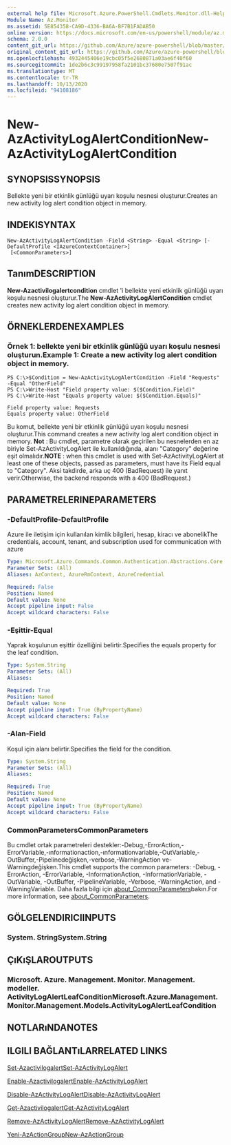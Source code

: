 ```yaml
---
external help file: Microsoft.Azure.PowerShell.Cmdlets.Monitor.dll-Help.xml
Module Name: Az.Monitor
ms.assetid: 5E854358-CA9D-4336-BA6A-BF7B1FADAB50
online version: https://docs.microsoft.com/en-us/powershell/module/az.monitor/new-azactivitylogalertcondition
schema: 2.0.0
content_git_url: https://github.com/Azure/azure-powershell/blob/master/src/Monitor/Monitor/help/New-AzActivityLogAlertCondition.md
original_content_git_url: https://github.com/Azure/azure-powershell/blob/master/src/Monitor/Monitor/help/New-AzActivityLogAlertCondition.md
ms.openlocfilehash: 4932445406e19cbc05f5e2680871a03ae6f40f60
ms.sourcegitcommit: 1de2b6c3c99197958fa2101bc37680e7507f91ac
ms.translationtype: MT
ms.contentlocale: tr-TR
ms.lasthandoff: 10/13/2020
ms.locfileid: "94108186"
---
```

# <span data-ttu-id="9e5d9-101">New-AzActivityLogAlertCondition</span><span class="sxs-lookup"><span data-stu-id="9e5d9-101">New-AzActivityLogAlertCondition</span></span>

## <span data-ttu-id="9e5d9-102">SYNOPSIS</span><span class="sxs-lookup"><span data-stu-id="9e5d9-102">SYNOPSIS</span></span>
<span data-ttu-id="9e5d9-103">Bellekte yeni bir etkinlik günlüğü uyarı koşulu nesnesi oluşturur.</span><span class="sxs-lookup"><span data-stu-id="9e5d9-103">Creates an new activity log alert condition object in memory.</span></span>

## <span data-ttu-id="9e5d9-104">INDEKI</span><span class="sxs-lookup"><span data-stu-id="9e5d9-104">SYNTAX</span></span>

```
New-AzActivityLogAlertCondition -Field <String> -Equal <String> [-DefaultProfile <IAzureContextContainer>]
 [<CommonParameters>]
```

## <span data-ttu-id="9e5d9-105">Tanım</span><span class="sxs-lookup"><span data-stu-id="9e5d9-105">DESCRIPTION</span></span>
<span data-ttu-id="9e5d9-106">**New-Azactivilogalertcondition** cmdlet 'i bellekte yeni etkinlik günlüğü uyarı koşulu nesnesi oluşturur.</span><span class="sxs-lookup"><span data-stu-id="9e5d9-106">The **New-AzActivityLogAlertCondition** cmdlet creates new activity log alert condition object in memory.</span></span>

## <span data-ttu-id="9e5d9-107">ÖRNEKLERDEN</span><span class="sxs-lookup"><span data-stu-id="9e5d9-107">EXAMPLES</span></span>

### <span data-ttu-id="9e5d9-108">Örnek 1: bellekte yeni bir etkinlik günlüğü uyarı koşulu nesnesi oluşturun.</span><span class="sxs-lookup"><span data-stu-id="9e5d9-108">Example 1: Create a new activity log alert condition object in memory.</span></span>
```
PS C:\>$Condition = New-AzActivityLogAlertCondition -Field "Requests" -Equal "OtherField"
PS C:\>Write-Host "Field property value: $($Condition.Field)"
PS C:\>Write-Host "Equals property value: $($Condition.Equals)"

Field property value: Requests
Equals property value: OtherField
```

<span data-ttu-id="9e5d9-109">Bu komut, bellekte yeni bir etkinlik günlüğü uyarı koşulu nesnesi oluşturur.</span><span class="sxs-lookup"><span data-stu-id="9e5d9-109">This command creates a new activity log alert condition object in memory.</span></span>
<span data-ttu-id="9e5d9-110">**Not** : Bu cmdlet, parametre olarak geçirilen bu nesnelerden en az biriyle Set-AzActivityLogAlert ile kullanıldığında, alanı "Category" değerine eşit olmalıdır.</span><span class="sxs-lookup"><span data-stu-id="9e5d9-110">**NOTE** : when this cmdlet is used with Set-AzActivityLogAlert at least one of these objects, passed as parameters, must have its Field equal to "Category".</span></span> <span data-ttu-id="9e5d9-111">Aksi takdirde, arka uç 400 (BadRequest) ile yanıt verir.</span><span class="sxs-lookup"><span data-stu-id="9e5d9-111">Otherwise, the backend responds with a 400 (BadRequest.)</span></span>

## <span data-ttu-id="9e5d9-112">PARAMETRELERINE</span><span class="sxs-lookup"><span data-stu-id="9e5d9-112">PARAMETERS</span></span>

### <span data-ttu-id="9e5d9-113">-DefaultProfile</span><span class="sxs-lookup"><span data-stu-id="9e5d9-113">-DefaultProfile</span></span>
<span data-ttu-id="9e5d9-114">Azure ile iletişim için kullanılan kimlik bilgileri, hesap, kiracı ve abonelik</span><span class="sxs-lookup"><span data-stu-id="9e5d9-114">The credentials, account, tenant, and subscription used for communication with azure</span></span>

```yaml
Type: Microsoft.Azure.Commands.Common.Authentication.Abstractions.Core.IAzureContextContainer
Parameter Sets: (All)
Aliases: AzContext, AzureRmContext, AzureCredential

Required: False
Position: Named
Default value: None
Accept pipeline input: False
Accept wildcard characters: False
```

### <span data-ttu-id="9e5d9-115">-Eşittir</span><span class="sxs-lookup"><span data-stu-id="9e5d9-115">-Equal</span></span>
<span data-ttu-id="9e5d9-116">Yaprak koşulunun eşittir özelliğini belirtir.</span><span class="sxs-lookup"><span data-stu-id="9e5d9-116">Specifies the equals property for the leaf condition.</span></span>

```yaml
Type: System.String
Parameter Sets: (All)
Aliases:

Required: True
Position: Named
Default value: None
Accept pipeline input: True (ByPropertyName)
Accept wildcard characters: False
```

### <span data-ttu-id="9e5d9-117">-Alan</span><span class="sxs-lookup"><span data-stu-id="9e5d9-117">-Field</span></span>
<span data-ttu-id="9e5d9-118">Koşul için alanı belirtir.</span><span class="sxs-lookup"><span data-stu-id="9e5d9-118">Specifies the field for the condition.</span></span>

```yaml
Type: System.String
Parameter Sets: (All)
Aliases:

Required: True
Position: Named
Default value: None
Accept pipeline input: True (ByPropertyName)
Accept wildcard characters: False
```

### <span data-ttu-id="9e5d9-119">CommonParameters</span><span class="sxs-lookup"><span data-stu-id="9e5d9-119">CommonParameters</span></span>
<span data-ttu-id="9e5d9-120">Bu cmdlet ortak parametreleri destekler:-Debug,-ErrorAction,-ErrorVariable,-ınformationaction,-ınformationvariable,-OutVariable,-OutBuffer,-Pipelinedeğişken,-verbose,-WarningAction ve-Warningdeğişken.</span><span class="sxs-lookup"><span data-stu-id="9e5d9-120">This cmdlet supports the common parameters: -Debug, -ErrorAction, -ErrorVariable, -InformationAction, -InformationVariable, -OutVariable, -OutBuffer, -PipelineVariable, -Verbose, -WarningAction, and -WarningVariable.</span></span> <span data-ttu-id="9e5d9-121">Daha fazla bilgi için [about_CommonParameters](http://go.microsoft.com/fwlink/?LinkID=113216)bakın.</span><span class="sxs-lookup"><span data-stu-id="9e5d9-121">For more information, see [about_CommonParameters](http://go.microsoft.com/fwlink/?LinkID=113216).</span></span>

## <span data-ttu-id="9e5d9-122">GÖLGELENDIRICI</span><span class="sxs-lookup"><span data-stu-id="9e5d9-122">INPUTS</span></span>

### <span data-ttu-id="9e5d9-123">System. String</span><span class="sxs-lookup"><span data-stu-id="9e5d9-123">System.String</span></span>

## <span data-ttu-id="9e5d9-124">ÇıKıŞLAR</span><span class="sxs-lookup"><span data-stu-id="9e5d9-124">OUTPUTS</span></span>

### <span data-ttu-id="9e5d9-125">Microsoft. Azure. Management. Monitor. Management. modeller. ActivityLogAlertLeafCondition</span><span class="sxs-lookup"><span data-stu-id="9e5d9-125">Microsoft.Azure.Management.Monitor.Management.Models.ActivityLogAlertLeafCondition</span></span>

## <span data-ttu-id="9e5d9-126">NOTLARıNDA</span><span class="sxs-lookup"><span data-stu-id="9e5d9-126">NOTES</span></span>

## <span data-ttu-id="9e5d9-127">ILGILI BAĞLANTıLAR</span><span class="sxs-lookup"><span data-stu-id="9e5d9-127">RELATED LINKS</span></span>

[<span data-ttu-id="9e5d9-128">Set-Azactivilogalert</span><span class="sxs-lookup"><span data-stu-id="9e5d9-128">Set-AzActivityLogAlert</span></span>](./Set-AzActivityLogAlert.md)

[<span data-ttu-id="9e5d9-129">Enable-Azactivilogalert</span><span class="sxs-lookup"><span data-stu-id="9e5d9-129">Enable-AzActivityLogAlert</span></span>](./Enable-AzActivityLogAlert.md)

[<span data-ttu-id="9e5d9-130">Disable-AzActivityLogAlert</span><span class="sxs-lookup"><span data-stu-id="9e5d9-130">Disable-AzActivityLogAlert</span></span>](./Disable-AzActivityLogAlert.md)

[<span data-ttu-id="9e5d9-131">Get-Azactivilogalert</span><span class="sxs-lookup"><span data-stu-id="9e5d9-131">Get-AzActivityLogAlert</span></span>](./Get-AzActivityLogAlert.md)

[<span data-ttu-id="9e5d9-132">Remove-AzActivityLogAlert</span><span class="sxs-lookup"><span data-stu-id="9e5d9-132">Remove-AzActivityLogAlert</span></span>](./Remove-AzActivityLogAlert.md)

[<span data-ttu-id="9e5d9-133">Yeni-AzActionGroup</span><span class="sxs-lookup"><span data-stu-id="9e5d9-133">New-AzActionGroup</span></span>](./Get-AzActionGroup.md)
